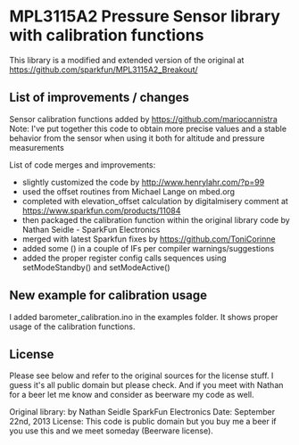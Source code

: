 MPL3115A2 Pressure Sensor library with calibration functions
==================

This library is a modified and extended version of the original at https://github.com/sparkfun/MPL3115A2_Breakout/

List of improvements / changes
------------------

Sensor calibration functions added by https://github.com/mariocannistra
Note: I've put together this code to obtain more precise values and a stable behavior from the sensor when using it both for altitude and pressure measurements

List of code merges and improvements:
- slightly customized the code by http://www.henrylahr.com/?p=99
- used the offset routines from Michael Lange on mbed.org
- completed with elevation_offset calculation by digitalmisery comment at https://www.sparkfun.com/products/11084
- then packaged the calibration function within the original 
library code by Nathan Seidle - SparkFun Electronics
- merged with latest Sparkfun fixes by https://github.com/ToniCorinne
- added some () in a couple of IFs per compiler warnings/suggestions
- added the proper register config calls sequences using setModeStandby() and setModeActive()

New example for calibration usage
------------------

I added barometer_calibration.ino in the examples folder.
It shows proper usage of the calibration functions.

License
------------------

Please see below and refer to the original sources for the license stuff. I guess it's all public domain but please check. And if you meet with Nathan for a beer let me know and consider as beerware my code as well.

Original library:
by Nathan Seidle
SparkFun Electronics
Date: September 22nd, 2013
License: This code is public domain but you buy me a beer if you use this and we meet someday (Beerware license).
